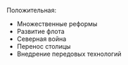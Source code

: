 Положительная:
- Множественные реформы
- Развитие флота
- Северная война
- Перенос столицы
- Внедрение передовых технологий